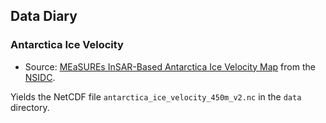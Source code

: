 ## Data Diary

### Antarctica Ice Velocity

* Source: [MEaSUREs InSAR-Based Antarctica Ice Velocity Map](https://nsidc.org/data/nsidc-0484) from the [NSIDC](https://nsidc.org).

Yields the NetCDF file `antarctica_ice_velocity_450m_v2.nc` in the `data` directory.
